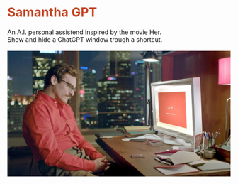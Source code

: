 <h1 style="color:#c44524;">Samantha GPT</h1>
An A.I. personal assistend inspired by the movie Her.
<br>
Show and hide a ChatGPT window trough a shortcut.
<br>
<br>
<img src="her movie.jpg">